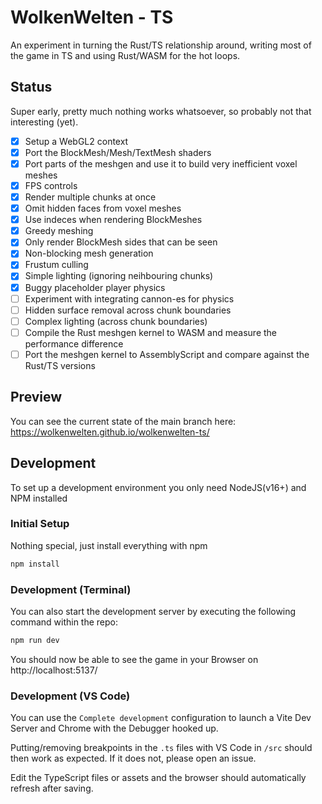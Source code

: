 # WolkenWelten - TS
An experiment in turning the Rust/TS relationship around, writing most of the game in TS and using Rust/WASM for the hot loops.

## Status
Super early, pretty much nothing works whatsoever, so probably not that interesting (yet).

- [X] Setup a WebGL2 context
- [X] Port the BlockMesh/Mesh/TextMesh shaders
- [X] Port parts of the meshgen and use it to build very inefficient voxel meshes
- [X] FPS controls
- [X] Render multiple chunks at once
- [X] Omit hidden faces from voxel meshes
- [X] Use indeces when rendering BlockMeshes
- [X] Greedy meshing
- [X] Only render BlockMesh sides that can be seen
- [X] Non-blocking mesh generation
- [X] Frustum culling
- [X] Simple lighting (ignoring neihbouring chunks)
- [X] Buggy placeholder player physics
- [ ] Experiment with integrating cannon-es for physics
- [ ] Hidden surface removal across chunk boundaries
- [ ] Complex lighting (across chunk boundaries)
- [ ] Compile the Rust meshgen kernel to WASM and measure the performance difference
- [ ] Port the meshgen kernel to AssemblyScript and compare against the Rust/TS versions

## Preview
You can see the current state of the main branch here: https://wolkenwelten.github.io/wolkenwelten-ts/

## Development
To set up a development environment you only need NodeJS(v16+) and NPM installed

### Initial Setup
Nothing special, just install everything with npm
```bash
npm install
```

### Development (Terminal)
You can also start the development server by executing the following command within the repo:
```bash
npm run dev
```
You should now be able to see the game in your Browser on http://localhost:5137/


### Development (VS Code)
You can use the `Complete development` configuration to launch a Vite Dev Server and Chrome with the Debugger hooked up.

Putting/removing breakpoints in the `.ts` files with VS Code in `/src` should then work as expected.
If it does not, please open an issue.

Edit the TypeScript files or assets and the browser should automatically refresh after saving.
